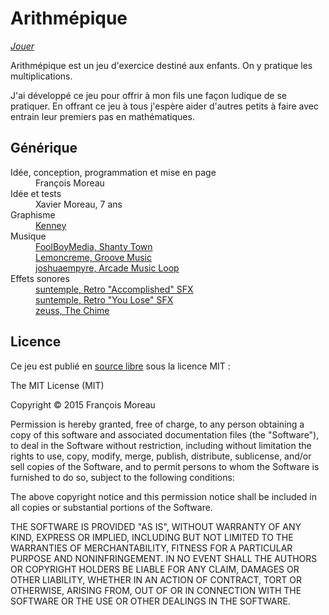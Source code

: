 # Arithmépique

[*Jouer*](http://lampyridae.github.io/jeuplusmoins/)

Arithmépique est un jeu d'exercice destiné aux enfants.
On y pratique les multiplications.

J'ai développé ce jeu pour offrir à mon fils une façon ludique de se pratiquer.
En offrant ce jeu à tous j'espère aider d'autres petits à faire avec entrain
leur premiers pas en mathématiques.

## Générique

<dl>
     <dt>Idée, conception, programmation et mise en page</dt>
     <dd>François Moreau</dd>
     <dt>Idée et tests</dt>
     <dd>Xavier Moreau, 7 ans</dd>
     <dt>Graphisme</dt>
     <dd><a href="http://kenney.nl/assets">Kenney</a></dd>
     <dt>Musique</dt>
     <dd><a href="https://www.freesound.org/people/FoolBoyMedia/sounds/257997/">FoolBoyMedia, Shanty Town</a></dd>
     <dd><a href="https://www.freesound.org/people/Lemoncreme/sounds/203099/">Lemoncreme, Groove Music</a></dd>
     <dd><a href="https://www.freesound.org/people/zagi2/sounds/218385/">joshuaempyre, Arcade Music Loop</a></dd>
     <dt>Effets sonores</dt>
     <dd><a href="https://www.freesound.org/people/suntemple/sounds/253177/">suntemple, Retro "Accomplished" SFX</a></dd>
     <dd><a href="https://www.freesound.org/people/suntemple/sounds/253174/">suntemple, Retro "You Lose" SFX</a></dd>
     <dd><a href="https://www.freesound.org/people/zeuss/sounds/22267/">zeuss, The Chime</a></dd>
 </dl>

## Licence

 Ce jeu est publié en <a href="https://github.com/lampyridae/jeuplusmoins">source libre</a> sous la licence MIT :

 The MIT License (MIT)

 Copyright © 2015 François Moreau

 Permission is hereby granted, free of charge, to any person obtaining a copy
 of this software and associated documentation files (the "Software"), to deal
 in the Software without restriction, including without limitation the rights
 to use, copy, modify, merge, publish, distribute, sublicense, and/or sell
 copies of the Software, and to permit persons to whom the Software is
 furnished to do so, subject to the following conditions:</p>

 The above copyright notice and this permission notice shall be included in all
 copies or substantial portions of the Software.

 THE SOFTWARE IS PROVIDED "AS IS", WITHOUT WARRANTY OF ANY KIND, EXPRESS OR
 IMPLIED, INCLUDING BUT NOT LIMITED TO THE WARRANTIES OF MERCHANTABILITY,
 FITNESS FOR A PARTICULAR PURPOSE AND NONINFRINGEMENT. IN NO EVENT SHALL THE
 AUTHORS OR COPYRIGHT HOLDERS BE LIABLE FOR ANY CLAIM, DAMAGES OR OTHER
 LIABILITY, WHETHER IN AN ACTION OF CONTRACT, TORT OR OTHERWISE, ARISING FROM,
 OUT OF OR IN CONNECTION WITH THE SOFTWARE OR THE USE OR OTHER DEALINGS IN THE
 SOFTWARE.